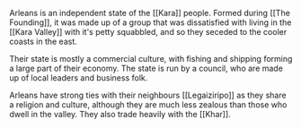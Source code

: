 Arleans is an independent state of the [[Kara]] people. Formed during [[The Founding]], it was made up of a group that was dissatisfied with living in the [[Kara Valley]] with it's petty squabbled, and so they seceded to the cooler coasts in the east. 

Their state is mostly a commercial culture, with fishing and shipping forming a large part of their economy. The state is run by a council, who are made up of local leaders and business folk. 

Arleans have strong ties with their neighbours [[Legaiziripo]] as they share a religion and culture, although they are much less zealous than those who dwell in the valley. They also trade heavily with the [[Khar]]. 